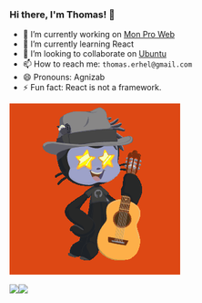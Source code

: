 ### Hi there, I'm Thomas! 👋

- 🔭 I’m currently working on [Mon Pro Web](https://monproweb.io)
- 🌱 I’m currently learning React
- 👯 I’m looking to collaborate on [Ubuntu](https://launchpad.net/~thomaserhel)
- 📫 How to reach me:  `thomas.erhel@gmail.com`
- 😄 Pronouns: Agnizab
- ⚡ Fun fact: React is not a framework.

![Ubuntocat](ubuntocat.gif)

<img align="left" src="https://github-readme-stats.vercel.app/api?username=ThomasErhel&count_private=true&line_height=21&show_icons=true&hide_border=true"/>
<img align="left" src="https://github-readme-stats.vercel.app/api/top-langs/?username=ThomasErhel&layout=compact&card_width=250&hide_border=true"/>
